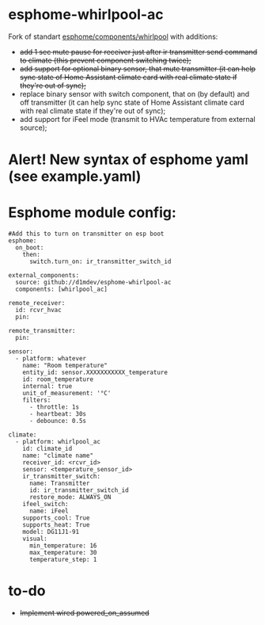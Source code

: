 # esphome-whirlpool-ac

Fork of standart [esphome/components/whirlpool](https://github.com/esphome/esphome/tree/28b5c535ec597571d836aeaf2c051a3c0b61b976/esphome/components/whirlpool) with additions:
* ~~add 1 sec mute pause for receiver just after ir transmitter send command to climate (this prevent component switching twice);~~
* ~~add support for optional binary sensor, that mute transmitter (it can help sync state of Home Assistant climate card with real climate state if they're out of sync);~~
* replace binary sensor with switch component, that on (by default) and off transmitter (it can help sync state of Home Assistant climate card with real climate state if they're out of sync);
* add support for iFeel mode (transmit to HVAc temperature from external source);

# Alert! New syntax of esphome yaml (see example.yaml)

# Esphome module config:
```
#Add this to turn on transmitter on esp boot
esphome:
  on_boot: 
    then:
      switch.turn_on: ir_transmitter_switch_id

external_components:
  source: github://d1mdev/esphome-whirlpool-ac
  components: [whirlpool_ac]

remote_receiver:
  id: rcvr_hvac
  pin:

remote_transmitter:
  pin:

sensor:
  - platform: whatever
    name: "Room temperature"
    entity_id: sensor.XXXXXXXXXXX_temperature
    id: room_temperature
    internal: true
    unit_of_measurement: '°C'
    filters:
      - throttle: 1s
      - heartbeat: 30s
      - debounce: 0.5s

climate:
  - platform: whirlpool_ac
    id: climate_id
    name: "climate name"
    receiver_id: <rcvr_id>
    sensor: <temperature_sensor_id>
    ir_transmitter_switch:
      name: Transmitter
      id: ir_transmitter_switch_id
      restore_mode: ALWAYS_ON
    ifeel_switch:
      name: iFeel
    supports_cool: True
    supports_heat: True
    model: DG11J1-91
    visual:
      min_temperature: 16
      max_temperature: 30
      temperature_step: 1
```
# to-do
* ~~Implement wired powered_on_assumed~~
